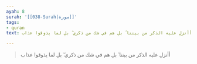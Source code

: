 ```yaml
---
ayah: 8
surah: '[[038-Surah|سورة]]'
tags:
- quran
text: أأنزل عليه الذكر من بيننا ۚ بل هم في شك من ذكري ۖ بل لما يذوقوا عذاب

---
```

> أأنزل عليه الذكر من بيننا ۚ بل هم في شك من ذكري ۖ بل لما يذوقوا عذاب

